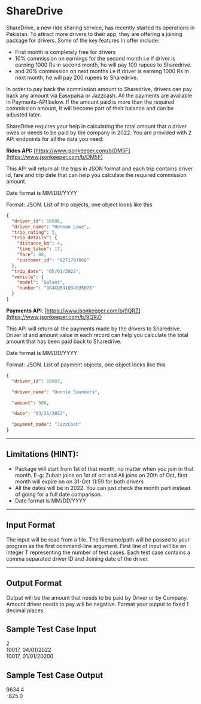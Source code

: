 # ShareDrive

ShareDrive, a new ride sharing service, has recently started its operations in Pakistan. To attract more drivers to their app, they are offering a joining package for drivers. Some of the key features in offer include:

- First month is completely free for drivers
- 10% commission on earnings for the second month i.e if driver is earning 1000 Rs in second month, he will pay 100 rupees to Sharedrive.
- and 20% commission on next months i.e if driver is earning 1000 Rs in next month, he will pay 200 rupees to Sharedrive.

In order to pay back the commission amount to Sharedrive, drivers can pay back any amount via Easypaisa or Jazzcash. All the payments are available in Payments-API below. If the amount paid is more than the required commission amount, It will become part of their balance and can be adjusted later.

ShareDrive requires your help in calculating the total amount that a driver owes or needs to be paid by the company in 2022. You are provided with 2 API endpoints for all the data you need:

<b>Rides API:</b> [https://www.jsonkeeper.com/b/DM5F](https://www.jsonkeeper.com/b/DM5F)

This API will return all the trips in JSON format and each trip contains driver id, fare and trip date that can help you calculate the required commission amount.

Date format is MM/DD/YYYY

Format: JSON. List of trip objects, one object looks like this

```json
{
  "driver_id": 10006,
  "driver_name": "Herman Lowe",
  "trip_rating": 5,
  "trip_details": {
    "distance_km": 4,
    "time_taken": 17,
    "fare": 68,
    "customer_id": "0271707666"
  },
  "trip_date": "05/01/2022",
  "vehicle": {
    "model": "Galant",
    "number": "1G4CU541034935075"
  }
}
```

<b>Payments API</b>: [https://www.jsonkeeper.com/b/9QRZ](https://www.jsonkeeper.com/b/9QRZ)

This API will return all the payments made by the drivers to Sharedrive. Driver id and amount value in each record can help you calculate the total amount that has been paid back to Sharedrive.

Date format is MM/DD/YYYY

Format: JSON. List of payment objects, one object looks like this

```json
{
  "driver_id": 10007,

  "driver_name": "Donnie Saunders",

  "amount": 500,

  "date": "03/21/2022",

  "payment_mode": "JazzCash"
}
```

---

## Limitations (HINT):

- Package will start from 1st of that month, no matter when you join in that month. E-g: Zubair joins on 1st of oct and Ali joins on 20th of Oct, first month will expire on on 31-Oct 11:59 for both drivers
- All the dates will be in 2022. You can just check the month part instead of going for a full date comparison.
- Date format is MM/DD/YYYY

---

## Input Format

The input will be read from a file. The filename/path will be passed to your program as the first command-line argument. First line of input will be an integer T representing the number of test cases. Each test case contains a comma separated driver ID and Joining date of the driver.

---

## Output Format

Output will be the amount that needs to be paid by Driver or by Company. Amount driver needs to pay will be negative. Format your output to fixed 1 decimal places.

## Sample Test Case Input

2 <br>
10017, 04/01/2022 <br>
10017, 01/01/20200 <br>

## Sample Test Case Output

9634.4 <br>
-825.0 <br>
